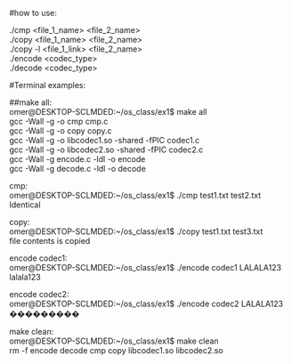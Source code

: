 #how to use:

./cmp <file_1_name> <file_2_name> <br />
./copy <file_1_name> <file_2_name> <br />
./copy -l <file_1_link> <file_2_name> <br />
./encode <codec_type> <message> <br />
./decode <codec_type> <message> <br />





#Terminal examples: 

##make all:<br />
omer@DESKTOP-SCLMDED:~/os_class/ex1$ make all<br />
gcc -Wall -g -o cmp cmp.c<br />
gcc -Wall -g -o copy copy.c<br />
gcc -Wall -g -o libcodec1.so -shared -fPIC codec1.c<br />
gcc -Wall -g -o libcodec2.so -shared -fPIC codec2.c<br />
gcc -Wall -g encode.c -ldl -o encode<br />
gcc -Wall -g decode.c -ldl -o decode<br />


cmp:<br />
omer@DESKTOP-SCLMDED:~/os_class/ex1$ ./cmp test1.txt test2.txt<br />
Identical<br />


copy:<br />
omer@DESKTOP-SCLMDED:~/os_class/ex1$ ./copy test1.txt test3.txt<br />
file contents is copied<br />


encode codec1:<br />
omer@DESKTOP-SCLMDED:~/os_class/ex1$ ./encode codec1 LALALA123<br />
lalala123<br />


encode codec2:<br />
omer@DESKTOP-SCLMDED:~/os_class/ex1$ ./encode codec2 LALALA123<br />
���������<br />


make clean:<br />
omer@DESKTOP-SCLMDED:~/os_class/ex1$ make clean<br />
rm -f encode decode cmp copy libcodec1.so libcodec2.so<br />
